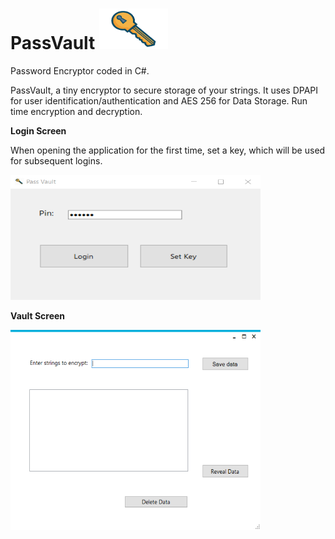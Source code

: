 # PassVault  <img src="https://raw.githubusercontent.com/seriousdoge/PassVault/master/key1.png" width="110" height="65" />
Password Encryptor coded in C#.

PassVault, a tiny encryptor to secure storage of your strings. It uses DPAPI for user identification/authentication and AES 256 for Data Storage. Run time encryption and decryption.

**Login Screen**

When opening the application for the first time, set a key, which will be used for subsequent logins. 

<img src="https://raw.githubusercontent.com/seriousdoge/PassVault/master/PassVault/Login.png" width="400" height="200" />


**Vault Screen**

<img src="https://raw.githubusercontent.com/seriousdoge/PassVault/master/PassVault/Vault.png" width="400" height="320" />
